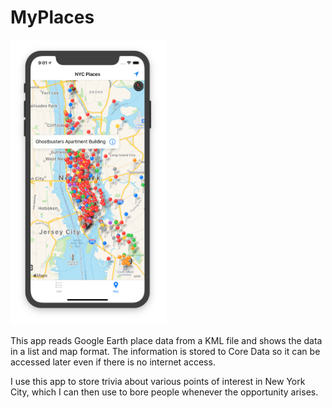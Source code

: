 # MyPlaces

<img src="https://raw.githubusercontent.com/gbrixey/MyPlaces/main/screenshot.png" alt="Screenshot of the MyPlaces app" width="250" />

This app reads Google Earth place data from a KML file and shows the data in a list and map format. The information is stored to Core Data so it can be accessed later even if there is no internet access.

I use this app to store trivia about various points of interest in New York City, which I can then use to bore people whenever the opportunity arises.
